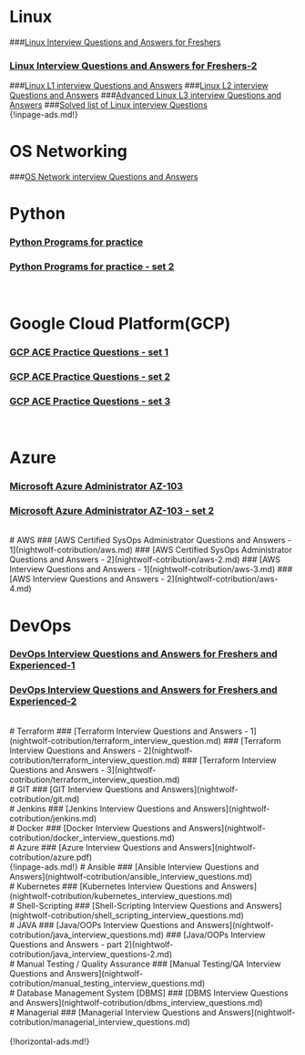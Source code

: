# Linux
###[Linux Interview Questions and Answers for Freshers](nightwolf-cotribution/linux_basic.md)
### [Linux Interview Questions and Answers for Freshers-2](nightwolf-cotribution/linux_interview_questions_for_freshers.md)
###[Linux L1 interview Questions and Answers](nightwolf-cotribution/linux_L1.md)
###[Linux L2 interview Questions and Answers](nightwolf-cotribution/linux_L2.md)
###[Advanced Linux L3 interview Questions and Answers](nightwolf-cotribution/linux_L3.md)
###[Solved list of Linux interview Questions](nightwolf-cotribution/linux_questionairs.md)
</br>
 {!inpage-ads.md!}

# OS Networking
###[OS Network interview Questions and Answers](nightwolf-cotribution/network.md)
<br>

# Python
### [Python Programs for practice](nightwolf-cotribution/python_programs.md)
### [Python Programs for practice - set 2](nightwolf-cotribution/python_programs_2.md)
<br>

# Google Cloud Platform(GCP)
### [GCP ACE Practice Questions - set 1](nightwolf-cotribution/gcp-ace-1.md)
### [GCP ACE Practice Questions - set 2](nightwolf-cotribution/gcp-ace-2.md)
### [GCP ACE Practice Questions - set 3](nightwolf-cotribution/gcp-ace-3.md)

<br>

# Azure
### [Microsoft Azure Administrator AZ-103](nightwolf-cotribution/azure_questions.md)
### [Microsoft Azure Administrator AZ-103 - set 2](nightwolf-cotribution/azure_questions_2.md)

<br>
# AWS
### [AWS Certified SysOps Administrator Questions and Answers - 1](nightwolf-cotribution/aws.md)
### [AWS Certified SysOps Administrator Questions and Answers - 2](nightwolf-cotribution/aws-2.md)
### [AWS Interview Questions and Answers - 1](nightwolf-cotribution/aws-3.md)
### [AWS Interview Questions and Answers - 2](nightwolf-cotribution/aws-4.md)
<br>

# DevOps
### [DevOps Interview Questions and Answers for Freshers and Experienced-1](nightwolf-cotribution/devops_interview_questions.md)
### [DevOps Interview Questions and Answers for Freshers and Experienced-2](nightwolf-cotribution/devops_interview_questions-2.md)
<br>
# Terraform
### [Terraform Interview Questions and Answers - 1](nightwolf-cotribution/terraform_interview_question.md)
### [Terraform Interview Questions and Answers - 2](nightwolf-cotribution/terraform_interview_question.md)
### [Terraform Interview Questions and Answers - 3](nightwolf-cotribution/terraform_interview_question.md)
<br>
# GIT
### [GIT Interview Questions and Answers](nightwolf-cotribution/git.md)
<br>
# Jenkins
### [Jenkins Interview Questions and Answers](nightwolf-cotribution/jenkins.md)
<br>
# Docker
### [Docker Interview Questions and Answers](nightwolf-cotribution/docker_interview_questions.md)
<br>
# Azure
### [Azure Interview Questions and Answers](nightwolf-cotribution/azure.pdf)
<br>
 {!inpage-ads.md!}
# Ansible 
### [Ansible Interview Questions and Answers](nightwolf-cotribution/ansible_interview_questions.md)
<br>
# Kubernetes
### [Kubernetes Interview Questions and Answers](nightwolf-cotribution/kubernetes_interview_questions.md)
<br>
# Shell-Scripting
### [Shell-Scripting Interview Questions and Answers](nightwolf-cotribution/shell_scripting_interview_questions.md)
<br>
# JAVA
### [Java/OOPs Interview Questions and Answers](nightwolf-cotribution/java_interview_questions.md)
### [Java/OOPs Interview Questions and Answers - part 2](nightwolf-cotribution/java_interview_questions-2.md)
<br>
# Manual Testing / Quality Assurance
### [Manual Testing/QA Interview Questions and Answers](nightwolf-cotribution/manual_testing_interview_questions.md)
<br>
# Database Management System [DBMS] 
### [DBMS Interview Questions and Answers](nightwolf-cotribution/dbms_interview_questions.md)
<br>
# Managerial
### [Managerial Interview Questions and Answers](nightwolf-cotribution/managerial_interview_questions.md)

<br>
<br>
{!horizontal-ads.md!}
